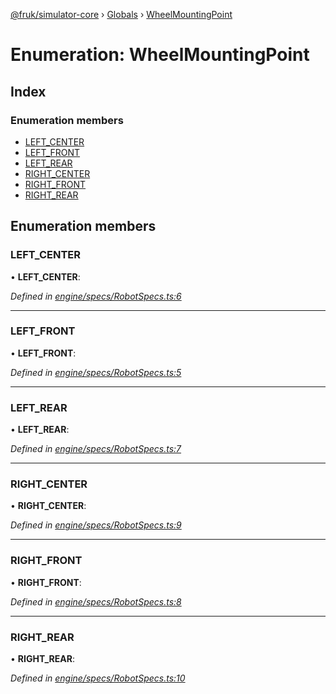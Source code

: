 [@fruk/simulator-core](../README.md) › [Globals](../globals.md) › [WheelMountingPoint](wheelmountingpoint.md)

# Enumeration: WheelMountingPoint

## Index

### Enumeration members

* [LEFT_CENTER](wheelmountingpoint.md#left_center)
* [LEFT_FRONT](wheelmountingpoint.md#left_front)
* [LEFT_REAR](wheelmountingpoint.md#left_rear)
* [RIGHT_CENTER](wheelmountingpoint.md#right_center)
* [RIGHT_FRONT](wheelmountingpoint.md#right_front)
* [RIGHT_REAR](wheelmountingpoint.md#right_rear)

## Enumeration members

###  LEFT_CENTER

• **LEFT_CENTER**:

*Defined in [engine/specs/RobotSpecs.ts:6](https://github.com/zhiquanyeo/SimulatorCore/blob/f1bf202/src/engine/specs/RobotSpecs.ts#L6)*

___

###  LEFT_FRONT

• **LEFT_FRONT**:

*Defined in [engine/specs/RobotSpecs.ts:5](https://github.com/zhiquanyeo/SimulatorCore/blob/f1bf202/src/engine/specs/RobotSpecs.ts#L5)*

___

###  LEFT_REAR

• **LEFT_REAR**:

*Defined in [engine/specs/RobotSpecs.ts:7](https://github.com/zhiquanyeo/SimulatorCore/blob/f1bf202/src/engine/specs/RobotSpecs.ts#L7)*

___

###  RIGHT_CENTER

• **RIGHT_CENTER**:

*Defined in [engine/specs/RobotSpecs.ts:9](https://github.com/zhiquanyeo/SimulatorCore/blob/f1bf202/src/engine/specs/RobotSpecs.ts#L9)*

___

###  RIGHT_FRONT

• **RIGHT_FRONT**:

*Defined in [engine/specs/RobotSpecs.ts:8](https://github.com/zhiquanyeo/SimulatorCore/blob/f1bf202/src/engine/specs/RobotSpecs.ts#L8)*

___

###  RIGHT_REAR

• **RIGHT_REAR**:

*Defined in [engine/specs/RobotSpecs.ts:10](https://github.com/zhiquanyeo/SimulatorCore/blob/f1bf202/src/engine/specs/RobotSpecs.ts#L10)*
